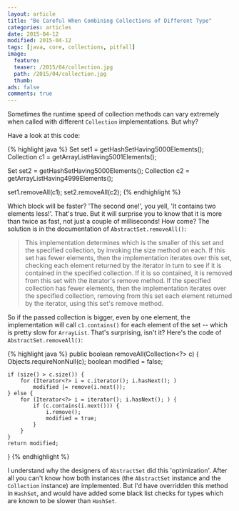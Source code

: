 ```yaml
---
layout: article
title: "Be Careful When Combining Collections of Different Type"
categories: articles
date: 2015-04-12
modified: 2015-04-12
tags: [java, core, collections, pitfall]
image:
  feature: 
  teaser: /2015/04/collection.jpg
  path: /2015/04/collection.jpg
  thumb: 
ads: false
comments: true
---
```


Sometimes the runtime speed of collection methods can vary extremely when called with different `Collection` implementations. But why?


Have a look at this code:

{% highlight java %}
Set<Integer>        set1 = getHashSetHaving5000Elements();
Collection<Integer> c1   = getArrayListHaving5001Elements();
 
Set<Integer>        set2 = getHashSetHaving5000Elements();
Collection<Integer> c2   = getArrayListHaving4999Elements();

set1.removeAll(c1);
set2.removeAll(c2);
{% endhighlight %}

Which block will be faster? 'The second one!', you yell, 'It contains two elements less!'. That's true. But it will surprise you to know that it is more than twice as fast, not just a couple of milliseconds! How come? The solution is in the documentation of `AbstractSet.removeAll()`:

> This implementation determines which is the smaller of this set and the specified collection, by invoking the size method on each. If this set has fewer elements, then the implementation iterates over this set, checking each element returned by the iterator in turn to see if it is contained in the specified collection. If it is so contained, it is removed from this set with the iterator's remove method. If the specified collection has fewer elements, then the implementation iterates over the specified collection, removing from this set each element returned by the iterator, using this set's remove method.

So if the passed collection is bigger, even by one element, the implementation will call `c1.contains()` for each element of the set -- which is pretty slow for `ArrayList`. That's surprising, isn't it? Here's the code of `AbstractSet.removeAll()`:

{% highlight java %}
public boolean removeAll(Collection<?> c) {
	Objects.requireNonNull(c);
	boolean modified = false;
	
	if (size() > c.size()) {
	    for (Iterator<?> i = c.iterator(); i.hasNext(); )
	        modified |= remove(i.next());
	} else {
	    for (Iterator<?> i = iterator(); i.hasNext(); ) {
	        if (c.contains(i.next())) {
	            i.remove();
	            modified = true;
	        }
	    }
	}
	return modified;
}
{% endhighlight %}

I understand why the designers of `AbstractSet` did this 'optimization'. After all you can't know how both instances (the `AbstractSet` instance and the `Collection` instance) are implemented. But I'd have overridden this method in `HashSet`, and would have added some black list checks for types which are known to be slower than `HashSet`.
